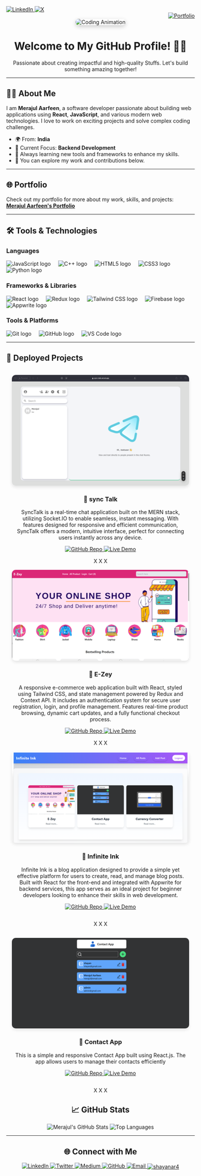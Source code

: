 <div align="left" >
  <a href="https://www.linkedin.com/in/merajul-aarfeen" target="_blank">
    <img src="https://img.shields.io/badge/LinkedIn-%230077B5.svg?style=for-the-badge&logo=linkedin&logoColor=white" alt="LinkedIn" height="30"/>
  </a>
  
   <a href="https://x.com/shayanar4" target="_blank">
    <img src="https://img.shields.io/badge/X-%2312100E.svg?style=for-the-badge&logo=x&logoColor=white" alt="X" height="30"/>
  </a>
</div>

<div align="right">
  <a href="https://merajul-aarfeen-shayan.vercel.app/" target="_blank">
    <img src="https://img.shields.io/badge/Portfolio-%23E63946.svg?style=for-the-badge&logo=portfolio&logoColor=white" alt="Portfolio" height="30"/>
</a>

</div>


<div align="center">
  <img height="200" src="https://media.giphy.com/media/u1WhXLjwgcXpHJBMRM/giphy.gif?cid=790b7611p6tmf34dypvswvnllsx5995252xlvmtntuoc4ay6&ep=v1_gifs_search&rid=giphy.gif&ct=g" alt="Coding Animation" style="border-radius: 15px; box-shadow: 0 4px 12px rgba(0, 0, 0, 0.2);" />
</div>





<h1 align="center">Welcome to My GitHub Profile! 👨‍💻</h1>

<p align="center">
  Passionate about creating impactful and high-quality Stuffs. Let's build something amazing together!
</p>

---

## 👨‍💻 About Me

I am **Merajul Aarfeen**, a software developer passionate about building web applications using **React**, **JavaScript**, and various modern web technologies. I love to work on exciting projects and solve complex coding challenges.

- 🌍 From: **India**
- 🔭 Current Focus: **Backend Development**
- 🎯 Always learning new tools and frameworks to enhance my skills.
- 💼 You can explore my work and contributions below.

---

## 🌐 Portfolio

Check out my portfolio for more about my work, skills, and projects:  
**[Merajul Aarfeen's Portfolio](https://merajul-aarfeen-shayan.vercel.app/)**  

---

## 🛠 Tools & Technologies

### Languages
<div align="left">
  <img src="https://cdn.jsdelivr.net/gh/devicons/devicon/icons/javascript/javascript-original.svg" height="40" alt="JavaScript logo" />
  <img width="12" />
  <img src="https://cdn.jsdelivr.net/gh/devicons/devicon/icons/cplusplus/cplusplus-original.svg" height="40" alt="C++ logo" />
  <img width="12" />
  <img src="https://cdn.jsdelivr.net/gh/devicons/devicon/icons/html5/html5-original.svg" height="40" alt="HTML5 logo" />
  <img width="12" />
  <img src="https://cdn.jsdelivr.net/gh/devicons/devicon/icons/css3/css3-original.svg" height="40" alt="CSS3 logo" />
  <img width="12" />
  <img src="https://cdn.jsdelivr.net/gh/devicons/devicon/icons/python/python-original.svg" height="40" alt="Python logo" />
</div>

### Frameworks & Libraries
<div align="left">
  <img src="https://cdn.jsdelivr.net/gh/devicons/devicon/icons/react/react-original.svg" height="40" alt="React logo" />
  <img width="12" />
  <img src="https://cdn.jsdelivr.net/gh/devicons/devicon/icons/redux/redux-original.svg" height="40" alt="Redux logo" />
  <img width="12" />
  <img src="https://cdn.jsdelivr.net/gh/devicons/devicon/icons/tailwindcss/tailwindcss-original-wordmark.svg" height="40" alt="Tailwind CSS logo" />
  <img width="12" />
  <img src="https://cdn.jsdelivr.net/gh/devicons/devicon/icons/firebase/firebase-plain.svg" height="40" alt="Firebase logo" />
  <img width="12" />
  <img src="https://cdn.jsdelivr.net/gh/devicons/devicon/icons/appwrite/appwrite-original.svg" height="40" alt="Appwrite logo" />
</div>

### Tools & Platforms
<div align="left">
  <img src="https://cdn.jsdelivr.net/gh/devicons/devicon/icons/git/git-original.svg" height="40" alt="Git logo" />
  <img width="12" />
  <img src="https://cdn.jsdelivr.net/gh/devicons/devicon/icons/github/github-original.svg" height="40" alt="GitHub logo" />
  <img width="12" />
  <img src="https://cdn.jsdelivr.net/gh/devicons/devicon/icons/vscode/vscode-original.svg" height="40" alt="VS Code logo" />
</div>

---
## 🚀 Deployed Projects

<div align="center">

  <!-- Project 1 -->
  <div style="display: inline-block; text-align: center; margin: 15px;">
    <img src="./synctalk1.png" alt="Project 1 Preview" style="border-radius: 10px; box-shadow: 0 4px 8px rgba(0, 0, 0, 0.1);">
    <h3>🌟 sync Talk </h3>
    <p>SyncTalk is a real-time chat application built on the MERN stack, utilizing Socket.IO to enable seamless, instant messaging. With features designed for responsive and efficient communication, SyncTalk offers a modern, intuitive interface, perfect for connecting users instantly across any device.</p>
    <a href="https://github.com/shayanaarfeen/syncTalk" target="_blank">
      <img src="https://img.shields.io/badge/Repository-GitHub-blue?style=for-the-badge&logo=github" alt="GitHub Repo">
    </a>
    <a href="https://sync-talk.vercel.app/" target="_blank">
      <img src="https://img.shields.io/badge/Live-Demo-brightgreen?style=for-the-badge" alt="Live Demo">
    </a>
  </div>
X X X

  <!-- Project 2 -->
  <div style="display: inline-block; text-align: center; margin: 15px;">
    <img src="./E-zey.png" alt="Project 1 Preview" style="border-radius: 10px; box-shadow: 0 4px 8px rgba(0, 0, 0, 0.1);">
    <h3>🌟 E-Zey </h3>
    <p>A responsive e-commerce web application built with React, styled using Tailwind CSS, and state management powered by Redux and Context API. It includes an authentication system for secure user registration, login, and profile management. Features real-time product browsing, dynamic cart updates, and a fully functional checkout process.</p>
    <a href="https://github.com/shayanaarfeen/E-Zey" target="_blank">
      <img src="https://img.shields.io/badge/Repository-GitHub-blue?style=for-the-badge&logo=github" alt="GitHub Repo">
    </a>
    <a href="https://e-zey.vercel.app/" target="_blank">
      <img src="https://img.shields.io/badge/Live-Demo-brightgreen?style=for-the-badge" alt="Live Demo">
    </a>
  </div>
X X X

<!-- Project 3 -->
  <div style="display: inline-block; text-align: center; margin: 15px;">
    <img src="./infinite ink.png" alt="Project 2 Preview" style="border-radius: 10px; box-shadow: 0 4px 8px rgba(0, 0, 0, 0.1);">
    <h3>🚀 Infinite Ink</h3>
    <p>Infinite Ink is a blog application designed to provide a simple yet effective platform for users to create, read, and manage blog posts. Built with React for the front-end and integrated with Appwrite for backend services, this app serves as an ideal project for beginner developers looking to enhance their skills in web development.</p>
    <a href="https://github.com/shayanaarfeen/Infinite-Ink" target="_blank">
      <img src="https://img.shields.io/badge/Repository-GitHub-blue?style=for-the-badge&logo=github" alt="GitHub Repo">
    </a>
    <a href="https://infinite-ink-mauve.vercel.app/" target="_blank">
      <img src="https://img.shields.io/badge/Live-Demo-brightgreen?style=for-the-badge" alt="Live Demo">
    </a>
  </div>
  
X X X
  <!-- Project 4 -->
  <div style="display: inline-block; text-align: center; margin: 15px;">
    <img src="./contactAppPreview.png" alt="Project 2 Preview" style="border-radius: 10px; box-shadow: 0 4px 8px rgba(0, 0, 0, 0.1);">
    <h3>🚀 Contact App</h3>
    <p>This is a simple and responsive Contact App built using React.js. The app allows users to manage their contacts efficiently</p>
    <a href="https://github.com/shayanaarfeen/contact-app" target="_blank">
      <img src="https://img.shields.io/badge/Repository-GitHub-blue?style=for-the-badge&logo=github" alt="GitHub Repo">
    </a>
    <a href="https://contact-app-six-tawny.vercel.app/" target="_blank">
      <img src="https://img.shields.io/badge/Live-Demo-brightgreen?style=for-the-badge" alt="Live Demo">
    </a>
  </div>
  
X X X

## 📈 GitHub Stats

<div align="center">
  <img src="https://github-readme-stats.vercel.app/api?username=shayanaarfeen&show_icons=true&theme=dracula" height="150" alt="Merajul's GitHub Stats" />
  <img src="https://github-readme-stats.vercel.app/api/top-langs?username=shayanaarfeen&langs_count=8&theme=dracula&layout=compact" height="150" alt="Top Languages" />
</div>

---

## 🌐 Connect with Me

<div align="center">
  <a href="https://www.linkedin.com/in/merajul-aarfeen" target="_blank">
    <img src="https://img.shields.io/badge/LinkedIn-%230077B5.svg?style=for-the-badge&logo=linkedin&logoColor=white" alt="LinkedIn" />
  </a>
  <a href="https://x.com/shayanar4" target="_blank">
    <img src="https://img.shields.io/badge/Twitter-%231DA1F2.svg?style=for-the-badge&logo=Twitter&logoColor=white" alt="Twitter" />
  </a>
  <a href="https://medium.com/@shayanar4" target="_blank">
    <img src="https://img.shields.io/badge/Medium-%2312100E.svg?style=for-the-badge&logo=medium&logoColor=white" alt="Medium" />
  </a>
  <a href="https://github.com/shayanaarfeen" target="_blank">
    <img src="https://img.shields.io/badge/GitHub-%2312100E.svg?style=for-the-badge&logo=github&logoColor=white" alt="GitHub" />
  </a>
  <a href="mailto:your-xxx@gmail.com.com" target="_blank">
    <img src="https://img.shields.io/badge/Gmail-D14836?style=for-the-badge&logo=gmail&logoColor=white" alt="Email" />
  </a>
  <a href="https://www.leetcode.com/shayanar4" target="blank">
    <img align="center" src="https://raw.githubusercontent.com/rahuldkjain/github-profile-readme-generator/master/src/images/icons/Social/leet-code.svg" alt="shayanar4" height="30" width="40" />
  </a>
</div>

